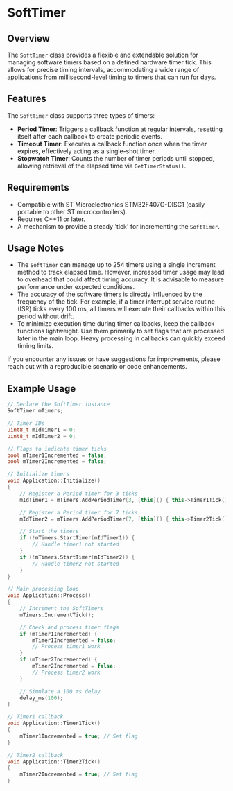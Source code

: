 # SoftTimer

## Overview
The `SoftTimer` class provides a flexible and extendable solution for managing software timers based on a defined hardware timer tick. This allows for precise timing intervals, accommodating a wide range of applications from millisecond-level timing to timers that can run for days.

## Features
The `SoftTimer` class supports three types of timers:

- **Period Timer**: Triggers a callback function at regular intervals, resetting itself after each callback to create periodic events.
- **Timeout Timer**: Executes a callback function once when the timer expires, effectively acting as a single-shot timer.
- **Stopwatch Timer**: Counts the number of timer periods until stopped, allowing retrieval of the elapsed time via `GetTimerStatus()`.

## Requirements
- Compatible with ST Microelectronics STM32F407G-DISC1 (easily portable to other ST microcontrollers).
- Requires C++11 or later.
- A mechanism to provide a steady 'tick' for incrementing the `SoftTimer`.

## Usage Notes
- The `SoftTimer` can manage up to 254 timers using a single increment method to track elapsed time. However, increased timer usage may lead to overhead that could affect timing accuracy. It is advisable to measure performance under expected conditions.
- The accuracy of the software timers is directly influenced by the frequency of the tick. For example, if a timer interrupt service routine (ISR) ticks every 100 ms, all timers will execute their callbacks within this period without drift.
- To minimize execution time during timer callbacks, keep the callback functions lightweight. Use them primarily to set flags that are processed later in the main loop. Heavy processing in callbacks can quickly exceed timing limits.

If you encounter any issues or have suggestions for improvements, please reach out with a reproducible scenario or code enhancements.

## Example Usage
```cpp
// Declare the SoftTimer instance
SoftTimer mTimers;

// Timer IDs
uint8_t mIdTimer1 = 0;
uint8_t mIdTimer2 = 0;

// Flags to indicate timer ticks
bool mTimer1Incremented = false;
bool mTimer2Incremented = false;

// Initialize timers
void Application::Initialize()
{
    // Register a Period timer for 3 ticks
    mIdTimer1 = mTimers.AddPeriodTimer(3, [this]() { this->Timer1Tick(); });

    // Register a Period timer for 7 ticks
    mIdTimer2 = mTimers.AddPeriodTimer(7, [this]() { this->Timer2Tick(); });

    // Start the timers
    if (!mTimers.StartTimer(mIdTimer1)) {
        // Handle timer1 not started
    }
    if (!mTimers.StartTimer(mIdTimer2)) {
        // Handle timer2 not started
    }
}

// Main processing loop
void Application::Process()
{
    // Increment the SoftTimers
    mTimers.IncrementTick();

    // Check and process timer flags
    if (mTimer1Incremented) {
        mTimer1Incremented = false;
        // Process timer1 work
    }
    if (mTimer2Incremented) {
        mTimer2Incremented = false;
        // Process timer2 work
    }

    // Simulate a 100 ms delay
    delay_ms(100);
}

// Timer1 callback
void Application::Timer1Tick()
{
    mTimer1Incremented = true; // Set flag
}

// Timer2 callback
void Application::Timer2Tick()
{
    mTimer2Incremented = true; // Set flag
}
```